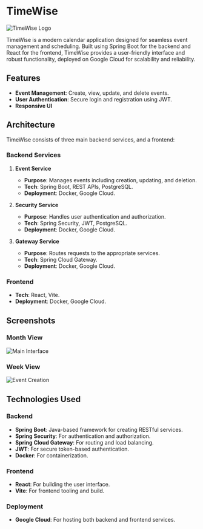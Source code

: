 # TimeWise

![TimeWise Logo](https://github.com/Sundera96/TimeWise-Frontend/blob/d7c84f7828508d4baaccacdff09177aada81da30/Screenshot%20from%202024-05-10%2021-02-34.png)

TimeWise is a modern calendar application designed for seamless event management and scheduling. Built using Spring Boot for the backend and React for the frontend, TimeWise provides a user-friendly interface and robust functionality, deployed on Google Cloud for scalability and reliability.

## Features

- **Event Management**: Create, view, update, and delete events.
- **User Authentication**: Secure login and registration using JWT.
- **Responsive UI**

## Architecture

TimeWise consists of three main backend services, and a frontend:

### Backend Services

1. **Event Service**
   - **Purpose**: Manages events including creation, updating, and deletion.
   - **Tech**: Spring Boot, REST APIs, PostgreSQL.
   - **Deployment**: Docker, Google Cloud.

2. **Security Service**
   - **Purpose**: Handles user authentication and authorization.
   - **Tech**: Spring Security, JWT, PostgreSQL.
   - **Deployment**: Docker, Google Cloud.

3. **Gateway Service**
   - **Purpose**: Routes requests to the appropriate services.
   - **Tech**: Spring Cloud Gateway.
   - **Deployment**: Docker, Google Cloud.

### Frontend

- **Tech**: React, Vite.
- **Deployment**: Docker, Google Cloud.

## Screenshots

### Month View

![Main Interface](https://github.com/Sundera96/TimeWise-Frontend/blob/d7c84f7828508d4baaccacdff09177aada81da30/Screenshot%20from%202024-05-10%2021-02-34.png)

### Week View

![Event Creation](https://github.com/Sundera96/TimeWise-Frontend/blob/f2c512519863820411ebb81041e838060991729f/Screenshot%20from%202024-05-10%2021-03-31.png)

## Technologies Used

### Backend

- **Spring Boot**: Java-based framework for creating RESTful services.
- **Spring Security**: For authentication and authorization.
- **Spring Cloud Gateway**: For routing and load balancing.
- **JWT**: For secure token-based authentication.
- **Docker**: For containerization.

### Frontend

- **React**: For building the user interface.
- **Vite**: For frontend tooling and build.

### Deployment

- **Google Cloud**: For hosting both backend and frontend services.
